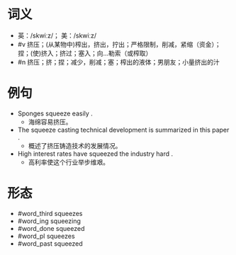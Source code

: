 # 词义
- 英：/skwiːz/； 美：/skwiːz/
- #v 挤压；(从某物中)榨出，挤出，拧出；严格限制，削减，紧缩（资金）；捏；(使)挤入；挤过；塞入；向…勒索（或榨取）
- #n 挤压；挤；捏；减少，削减；塞；榨出的液体；男朋友；小量挤出的汁
# 例句
- Sponges squeeze easily .
	- 海绵容易挤压。
- The squeeze casting technical development is summarized in this paper .
	- 概述了挤压铸造技术的发展情况。
- High interest rates have squeezed the industry hard .
	- 高利率使这个行业举步维艰。
# 形态
- #word_third squeezes
- #word_ing squeezing
- #word_done squeezed
- #word_pl squeezes
- #word_past squeezed

